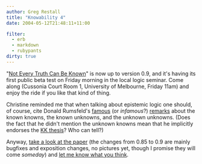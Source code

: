 ```yaml
---
author: Greg Restall
title: "Knowability 4"
date: 2004-05-12T21:48:11+11:00

filter:
  - erb
  - markdown
  - rubypants
dirty: true
---
```


"[Not Every Truth Can Be Known](http://consequently.org/writing/notevery)" is now up to version 0.9, and it's having its first public beta test on Friday morning in the local logic seminar.  Come along (Cussonia Court Room 1, University of Melbourne, Friday 11am) and enjoy the ride if you like that kind of thing.

Christine reminded me that when talking about epistemic logic one should, of course, cite Donald Rumsfeld's [famous](http://news.bbc.co.uk/2/hi/americas/3254852.stm) (or *infamous*?) [remarks](http://www.defenselink.mil/news/Feb2002/t02122002_t212sdv2.html) about the known knowns, the known unknowns, and the unknown unknowns.  (Does the fact that he didn't mention the unknown knowns mean that he implicitly endorses the [KK thesis](http://www.google.com/search?q=kk+thesis)?  Who can tell?)

Anyway, [take a look at the paper](http://consequently.org/writing/notevery) (the changes from 0.85 to 0.9 are mainly bugfixes and exposition changes, no pictures yet, though I promise they will come *someday*) and [let me know what you think](http://consequently.org/writing/notevery).